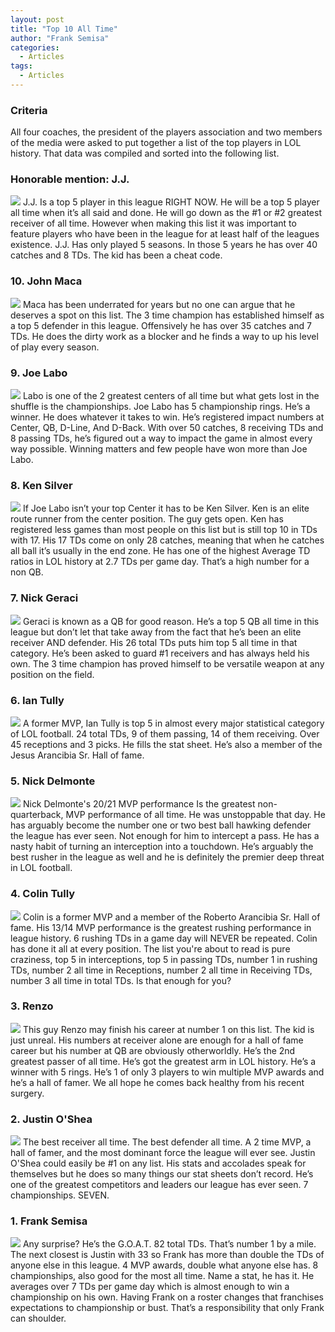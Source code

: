 ```yaml
---
layout: post
title: "Top 10 All Time"
author: "Frank Semisa"
categories:
  - Articles
tags:
  - Articles
---
```


### Criteria
All four coaches, the president of the players association and two members of the media were asked to put together a list of the top players in LOL history. That data was compiled and sorted into the following list. 

### Honorable mention: J.J.
![](https://i.imgur.com/CLTn0LB.jpg)
J.J. Is a top 5 player in this league RIGHT NOW. He will be a top 5 player all time when it’s all said and done. He will go down as the #1 or #2 greatest receiver of all time. However when making this list it was important to feature players who have been in the league for at least half of the leagues existence. J.J. Has only played 5 seasons. In those 5 years he has over 40 catches and 8 TDs. The kid has been a cheat code. 

### 10. John Maca
![](https://i.imgur.com/fNyU9iY.jpg)
Maca has been underrated for years but no one can argue that he deserves a spot on this list. The 3 time champion has established himself as a top 5 defender in this league. Offensively he has over 35 catches and 7 TDs. He does the dirty work as a blocker and he finds a way to up his level of play every season.

### 9. Joe Labo
![](https://i.imgur.com/iaMh09E.jpg)
Labo is one of the 2 greatest centers of all time but what gets lost in the shuffle is the championships. Joe Labo has 5 championship rings. He’s a winner. He does whatever it takes to win. He’s registered impact numbers at Center, QB, D-Line, And D-Back. With over 50 catches, 8 receiving TDs and 8 passing TDs, he’s figured out a way to impact the game in almost every way possible. Winning matters and few people have won more than Joe Labo.

### 8. Ken Silver
![](https://i.imgur.com/8fiNmlQ.jpg)
If Joe Labo isn’t your top Center it has to be Ken Silver. Ken is an elite route runner from the center position. The guy gets open. Ken has registered less games than most people on this list but is still top 10 in TDs with 17. His 17 TDs come on only 28 catches, meaning that when he catches all ball it’s usually in the end zone. He has one of the highest Average TD ratios in LOL history at 2.7 TDs per game day. That’s a high number for a non QB. 

### 7. Nick Geraci
![](https://i.imgur.com/V6MhrrE.jpg)
Geraci is known as a QB for good reason. He’s a top 5 QB all time in this league but don’t let that take away from the fact that he’s been an elite receiver AND defender. His 26 total TDs puts him top 5 all time in that category. He’s been asked to guard #1 receivers and has always held his own. The 3 time champion has proved himself to be versatile weapon at any position on the field.

### 6. Ian Tully
![](https://i.imgur.com/ImZs1Qo.jpg)
A former MVP, Ian Tully is top 5 in almost every major statistical category of LOL football. 24 total TDs, 9 of them passing, 14 of them receiving. Over 45 receptions and 3 picks. He fills the stat sheet. He’s also a member of the Jesus Arancibia Sr. Hall of fame. 

### 5. Nick Delmonte
![](https://i.imgur.com/8vyUUwc.jpg)
Nick Delmonte's 20/21 MVP performance Is the greatest non-quarterback, MVP performance of all time. He was unstoppable that day. He has arguably become the number one or two best ball hawking defender the league has ever seen. Not enough for him to intercept a pass. He has a nasty habit of turning an interception into a touchdown. He’s arguably the best rusher in the league as well and he is definitely the premier deep threat in LOL football. 

### 4. Colin Tully
![](https://i.imgur.com/edTjEg6.jpg)
Colin is a former MVP and a member of the Roberto Arancibia Sr. Hall of fame.  His 13/14 MVP performance is the greatest rushing performance in league history. 6 rushing TDs in a game day will NEVER be repeated. Colin has done it all at every position. The list you're about to read is pure craziness, top 5 in interceptions, top 5 in passing TDs, number 1 in rushing TDs, number 2 all time in Receptions, number 2 all time in Receiving TDs, number 3 all time in total TDs. Is that enough for you?

### 3. Renzo
![](https://i.imgur.com/Kvrupyu.jpg)
This guy Renzo may finish his career at number 1 on this list. The kid is just unreal. His numbers at receiver alone are enough for a hall of fame career but his number at QB are obviously otherworldly. He’s the 2nd greatest passer of all time. He’s got the greatest arm in LOL history. He’s a winner with 5 rings. He’s 1 of only 3 players to win multiple MVP awards and he’s a hall of famer. We all hope he comes back healthy from his recent surgery.

### 2. Justin O'Shea
![](https://i.imgur.com/Op4kS1i.jpg)
The best receiver all time. The best defender all time. A 2 time MVP, a hall of famer, and the most dominant force the league will ever see. Justin O'Shea could easily be #1 on any list. His stats and accolades speak for themselves but he does so many things our stat sheets don’t record. He’s one of the greatest competitors and leaders our league has ever seen. 7 championships. SEVEN.

### 1. Frank Semisa
![](https://i.imgur.com/uvfyErg.jpg)
Any surprise? He’s the G.O.A.T. 82 total TDs. That’s number 1 by a mile. The next closest is Justin with 33 so Frank has more than double the TDs of anyone else in this league. 4 MVP awards, double what anyone else has. 8 championships, also good for the most all time. Name a stat, he has it. He averages over 7 TDs per game day which is almost enough to win a championship on his own. Having Frank on a roster changes that franchises expectations to championship or bust. That’s a responsibility that only Frank can shoulder.

